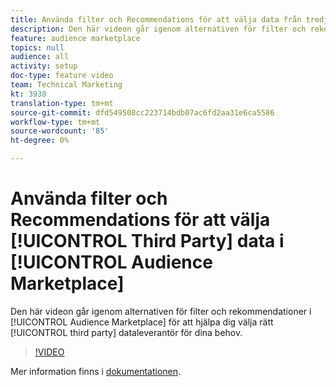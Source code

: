 ```yaml
---
title: Använda filter och Recommendations för att välja data från tredje part i Audience Marketplace
description: Den här videon går igenom alternativen för filter och rekommendationer i Audience Marketplace för att hjälpa dig att välja rätt tredjepartsleverantör av data efter dina behov.
feature: audience marketplace
topics: null
audience: all
activity: setup
doc-type: feature video
team: Technical Marketing
kt: 3938
translation-type: tm+mt
source-git-commit: dfd549508cc223714bdb07ac6fd2aa31e6ca5586
workflow-type: tm+mt
source-wordcount: '85'
ht-degree: 0%

---
```



# Använda filter och Recommendations för att välja [!UICONTROL Third Party] data i [!UICONTROL Audience Marketplace]

Den här videon går igenom alternativen för filter och rekommendationer i [!UICONTROL Audience Marketplace] för att hjälpa dig välja rätt [!UICONTROL third party] dataleverantör för dina behov.

>[!VIDEO](https://video.tv.adobe.com/v/29370/?quality=12)

Mer information finns i [dokumentationen](https://docs.adobe.com/content/help/en/audience-manager/user-guide/features/audience-marketplace/audience-marketplace-for-data-buyers/marketplace-data-buyers.html).

